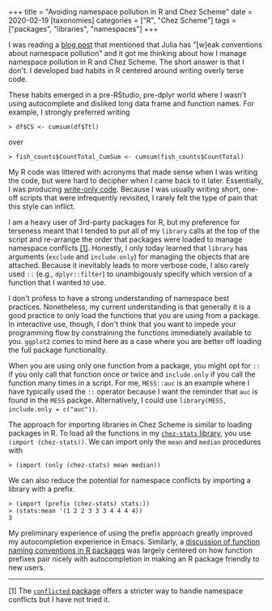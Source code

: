 +++
title = "Avoiding namespace pollution in R and Chez Scheme"
date = 2020-02-19
[taxonomies]
categories = ["R", "Chez Scheme"]
tags = ["packages", "libraries", "namespaces"]
+++

I was reading a [blog post](https://white.ucc.asn.au/2020/02/09/whycompositionaljulia.html) that mentioned that Julia has "[w]eak conventions about namespace pollution" and it got me thinking about how I manage namespace pollution in R and Chez Scheme. The short answer is that I don't. I developed bad habits in R centered around writing overly terse code. 

<!-- more -->

These habits emerged in a pre-RStudio, pre-dplyr world where I wasn't using autocomplete and disliked long data frame and function names. For example, I strongly preferred writing 

```
> df$CS <- cumsum(df$Ttl)
``` 

over 

```
> fish_counts$CountTotal_CumSum <- cumsum(fish_counts$CountTotal)
```

My R code was littered with acronyms that made sense when I was writing the code, but were hard to decipher when I came back to it later. Essentially, I was producing [write-only code](https://en.wikipedia.org/wiki/Write-only_language). Because I was usually writing short, one-off scripts that were infrequently revisited, I rarely felt the type of pain that this style can inflict. 

I am a heavy user of 3rd-party packages for R, but my preference for terseness meant that I tended to put all of my `library` calls at the top of the script and re-arrange the order that packages were loaded to manage namespace conflicts [[1]](#1). Honestly, I only today learned that `library` has arguments (`exclude` and `include.only`) for managing the objects that are attached. Because it inevitably leads to more verbose code, I also rarely used `::` (e.g., `dplyr::filter`) to unambigously specify which version of a function that I wanted to use.

I don't profess to have a strong understanding of namespace best practices. Nonetheless, my current understanding is that generally it is a good practice to only load the functions that you are using from a package. In interactive use, though, I don't think that you want to impede your programming flow by constraining the functions immediately available to you. `ggplot2` comes to mind here as a case where you are better off loading the full package functionality. 

When you are using only one function from a package, you might opt for `::` if you only call that function once or twice and `include.only` if you call the function many times in a script. For me, `MESS::auc` is an example where I have typically used the `::` operator because I want the reminder that `auc` is found in the `MESS` packge. Alternatively, I could use `library(MESS, include.only = c("auc"))`.

The approach for importing libraries in Chez Scheme is similar to loading packages in R. To load all the functions in my [`chez-stats` library](https://github.com/hinkelman/chez-stats), you use `(import (chez-stats))`. We can import only the `mean` and `median` procedures with 

```
> (import (only (chez-stats) mean median))
```

We can also reduce the potential for namespace conflicts by importing a library with a prefix.

```
> (import (prefix (chez-stats) stats:))
> (stats:mean '(1 2 2 3 3 3 4 4 4 4))
3
```

My preliminary experience of using the prefix approach greatly improved my autocompletion experience in Emacs. Similarly, a [discussion of function naming conventions in R packages](https://community.rstudio.com/t/function-naming-conventions-and-best-practice/3381) was largely centered on how function prefixes pair nicely with autocompletion in making an R package friendly to new users.

***

<a name="1"></a> [1] The [`conflicted` package](https://conflicted.r-lib.org) offers a stricter way to handle namespace conflicts but I have not tried it.
